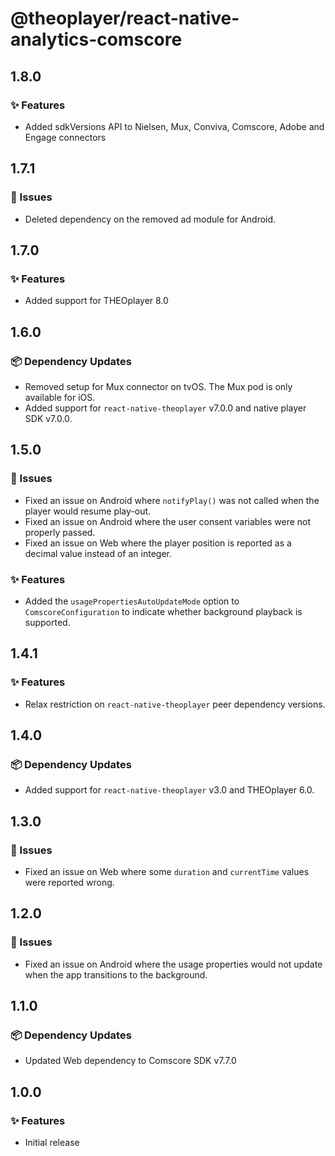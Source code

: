 # @theoplayer/react-native-analytics-comscore

## 1.8.0

### ✨ Features

- Added sdkVersions API to Nielsen, Mux, Conviva, Comscore, Adobe and Engage connectors

## 1.7.1

### 🐛 Issues

- Deleted dependency on the removed ad module for Android.

## 1.7.0

### ✨ Features

- Added support for THEOplayer 8.0

## 1.6.0

### 📦 Dependency Updates

- Removed setup for Mux connector on tvOS. The Mux pod is only available for iOS.
- Added support for `react-native-theoplayer` v7.0.0 and native player SDK v7.0.0.

## 1.5.0

### 🐛 Issues

- Fixed an issue on Android where `notifyPlay()` was not called when the player would resume play-out.
- Fixed an issue on Android where the user consent variables were not properly passed.
- Fixed an issue on Web where the player position is reported as a decimal value instead of an integer.

### ✨ Features

- Added the `usagePropertiesAutoUpdateMode` option to `ComscoreConfiguration` to indicate whether background playback is supported.

## 1.4.1

### ✨ Features

- Relax restriction on `react-native-theoplayer` peer dependency versions.

## 1.4.0

### 📦 Dependency Updates

- Added support for `react-native-theoplayer` v3.0 and THEOplayer 6.0.

## 1.3.0

### 🐛 Issues

- Fixed an issue on Web where some `duration` and `currentTime` values were reported wrong.

## 1.2.0

### 🐛 Issues

- Fixed an issue on Android where the usage properties would not update when the app transitions to the background.

## 1.1.0

### 📦 Dependency Updates

- Updated Web dependency to Comscore SDK v7.7.0

## 1.0.0

### ✨ Features

- Initial release
